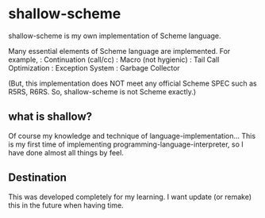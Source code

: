 shallow-scheme
==============
shallow-scheme is my own implementation of Scheme language.

Many essential elements of Scheme language are implemented.
For example, 
    : Continuation (call/cc)
    : Macro (not hygienic)
    : Tail Call Optimization
    : Exception System
    : Garbage Collector

(But, this implementation does NOT meet any official Scheme SPEC such as R5RS, R6RS. So, shallow-scheme is not Scheme exactly.)


what is shallow?
----------------
Of course my knowledge and technique of language-implementation...
This is my first time of implementing programming-language-interpreter, so I have done almost all things by feel.

Destination
-----------
This was developed completely for my learning.
I want update (or remake) this in the future when having time.
